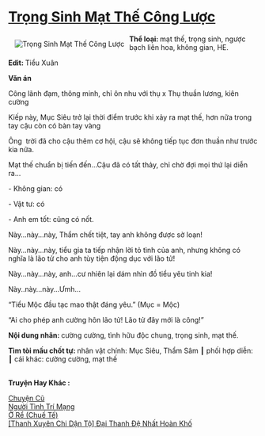 <a href="https://utruyen.com/trong-sinh-mat-the-cong-luoc/24660/" title="Trọng Sinh Mạt Thế Công Lược"><h1>Trọng Sinh Mạt Thế Công Lược</h1></a><div style="display:table"><img align="right" style="float: left; padding: 10px;" src="https://utruyen.com/images/story/200x260/trong-sinh-mat-the-cong-luoc.jpg" alt="Trọng Sinh Mạt Thế Công Lược"><strong>Thể loại: </strong>mạt thế, trọng sinh, ngược bạch liên hoa, không gian, HE.<p></p><strong>Edit: </strong>Tiểu Xuân<p></p><strong>Văn án</strong><p></p>Công lãnh đạm, thông minh, chỉ ôn nhu với thụ x Thụ thuần lương, kiên cường<p></p>Kiếp này, Mục Siêu trở lại thời điểm trước khi xảy ra mạt thế, hơn nữa trong tay cậu còn có bàn tay vàng<p></p>Ông  trời đã cho cậu thêm cơ hội, cậu sẽ không tiếp tục đơn thuần như trước kia nữa.<p></p>Mạt thế chuẩn bị tiến đến...Cậu đã có tất thảy, chỉ chờ đợi mọi thứ lại diễn ra...<p></p>- Không gian: có <p></p>- Vật tư: có <p></p>- Anh em tốt: cũng có nốt.<p></p>Này…này…này, Thẩm chết tiệt, tay anh không được sờ loạn!<p></p>Này…này…này, tiểu gia ta tiếp nhận lời tỏ tình của anh, nhưng không có nghĩa là lão tử cho anh tùy tiện động dục với lão tử!<p></p>Này…này…này, anh…cư nhiên lại dám nhìn đồ tiểu yêu tinh kia!<p></p>Này..này…này…Ưmh…<p></p>“Tiểu Mộc đầu tạc mao thật đáng yêu.” (Mục = Mộc)<p></p>“Ai cho phép anh cường hôn lão tử! Lão tử đây mới là công!”<p></p><b>Nội dung nhãn: </b>cường cường, tình hữu độc chung, trọng sinh, mạt thế.<p></p><b>Tìm tòi mấu chốt tự: </b>nhân vật chính: Mục Siêu, Thẩm Sâm ┃ phối hợp diễn: ┃ cái khác: cường cường, mạt thế</div><p><br><b>Truyện Hay Khác :</b></p><a href="https://utruyen.com/chuyen-cu/24661/" alt="Chuyện Cũ">Chuyện Cũ</a><br/><a href="https://github.com/quanluxury/truyenhot/tree/master/truyenhay/17501/" alt="Người Tình Trí Mạng">Người Tình Trí Mạng</a><br/><a href="https://github.com/quanluxury/truyenhot/tree/master/truyenhay/4569/" alt="Ở Rể (Chuế Tế)">Ở Rể (Chuế Tế)</a><br/><a href="https://github.com/quanluxury/ngontinh_sac/tree/master/truyenhay/18324/" alt="[Thanh Xuyên Chi Dận Tộ] Đại Thanh Đệ Nhất Hoàn Khố">[Thanh Xuyên Chi Dận Tộ] Đại Thanh Đệ Nhất Hoàn Khố</a><br/>
